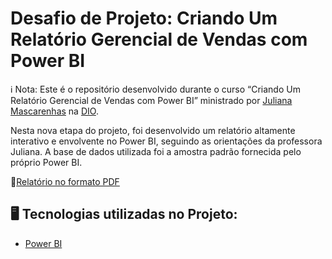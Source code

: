 # Desafio de Projeto: Criando Um Relatório Gerencial de Vendas com Power BI

ℹ️ Nota: Este é o repositório desenvolvido durante o curso “Criando Um Relatório Gerencial de Vendas com Power BI” ministrado por [Juliana Mascarenhas](https://www.linkedin.com/in/juliana-mascarenhas-ds/) na [DIO](https://web.dio.me).

Nesta nova etapa do projeto, foi desenvolvido um relatório altamente interativo e envolvente no Power BI, seguindo as orientações da professora Juliana. A base de dados utilizada foi a amostra padrão fornecida pelo próprio Power BI.

📒[Relatório no formato PDF](https://github.com/Gabrieladevti/Relat-rio-gerente-vendas-powerbi/blob/main/outcome/Relat%C3%B3rio%20de%20Vendas%2016%2009%202024.pdf)

## 🖥️ Tecnologias utilizadas no Projeto:

* [Power BI](https://www.microsoft.com/pt-br/power-platform/products/power-bi)

